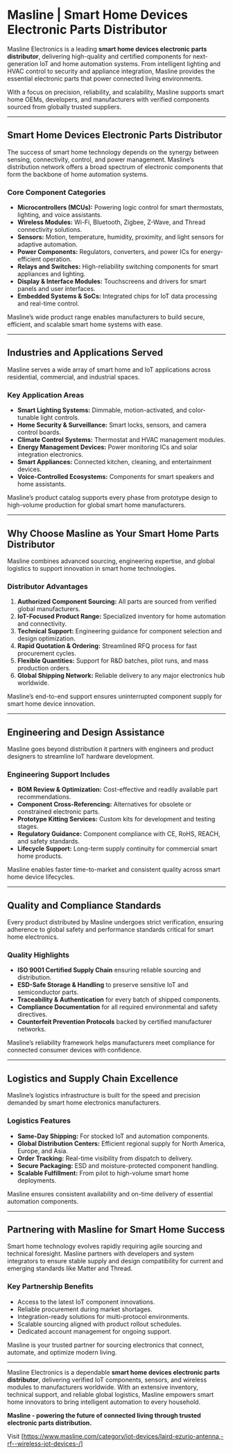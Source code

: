 # Masline | Smart Home Devices Electronic Parts Distributor

Masline Electronics is a leading **smart home devices electronic parts distributor**, delivering high-quality and certified components for next-generation IoT and home automation systems. From intelligent lighting and HVAC control to security and appliance integration, Masline provides the essential electronic parts that power connected living environments.

With a focus on precision, reliability, and scalability, Masline supports smart home OEMs, developers, and manufacturers with verified components sourced from globally trusted suppliers.

---

## Smart Home Devices Electronic Parts Distributor

The success of smart home technology depends on the synergy between sensing, connectivity, control, and power management. Masline’s distribution network offers a broad spectrum of electronic components that form the backbone of home automation systems.

### **Core Component Categories**
- **Microcontrollers (MCUs):** Powering logic control for smart thermostats, lighting, and voice assistants.  
- **Wireless Modules:** Wi-Fi, Bluetooth, Zigbee, Z-Wave, and Thread connectivity solutions.  
- **Sensors:** Motion, temperature, humidity, proximity, and light sensors for adaptive automation.  
- **Power Components:** Regulators, converters, and power ICs for energy-efficient operation.  
- **Relays and Switches:** High-reliability switching components for smart appliances and lighting.  
- **Display & Interface Modules:** Touchscreens and drivers for smart panels and user interfaces.  
- **Embedded Systems & SoCs:** Integrated chips for IoT data processing and real-time control.  

Masline’s wide product range enables manufacturers to build secure, efficient, and scalable smart home systems with ease.

---

## Industries and Applications Served

Masline serves a wide array of smart home and IoT applications across residential, commercial, and industrial spaces.  

### **Key Application Areas**
- **Smart Lighting Systems:** Dimmable, motion-activated, and color-tunable light controls.  
- **Home Security & Surveillance:** Smart locks, sensors, and camera control boards.  
- **Climate Control Systems:** Thermostat and HVAC management modules.  
- **Energy Management Devices:** Power monitoring ICs and solar integration electronics.  
- **Smart Appliances:** Connected kitchen, cleaning, and entertainment devices.  
- **Voice-Controlled Ecosystems:** Components for smart speakers and home assistants.  

Masline’s product catalog supports every phase from prototype design to high-volume production for global smart home manufacturers.

---

## Why Choose Masline as Your Smart Home Parts Distributor

Masline combines advanced sourcing, engineering expertise, and global logistics to support innovation in smart home technologies.

### **Distributor Advantages**
1. **Authorized Component Sourcing:** All parts are sourced from verified global manufacturers.  
2. **IoT-Focused Product Range:** Specialized inventory for home automation and connectivity.  
3. **Technical Support:** Engineering guidance for component selection and design optimization.  
4. **Rapid Quotation & Ordering:** Streamlined RFQ process for fast procurement cycles.  
5. **Flexible Quantities:** Support for R&D batches, pilot runs, and mass production orders.  
6. **Global Shipping Network:** Reliable delivery to any major electronics hub worldwide.  

Masline’s end-to-end support ensures uninterrupted component supply for smart home device innovation.

---

## Engineering and Design Assistance

Masline goes beyond distribution it partners with engineers and product designers to streamline IoT hardware development.

### **Engineering Support Includes**
- **BOM Review & Optimization:** Cost-effective and readily available part recommendations.  
- **Component Cross-Referencing:** Alternatives for obsolete or constrained electronic parts.  
- **Prototype Kitting Services:** Custom kits for development and testing stages.  
- **Regulatory Guidance:** Component compliance with CE, RoHS, REACH, and safety standards.  
- **Lifecycle Support:** Long-term supply continuity for commercial smart home products.  

Masline enables faster time-to-market and consistent quality across smart home device lifecycles.

---

## Quality and Compliance Standards

Every product distributed by Masline undergoes strict verification, ensuring adherence to global safety and performance standards critical for smart home electronics.

### **Quality Highlights**
- **ISO 9001 Certified Supply Chain** ensuring reliable sourcing and distribution.  
- **ESD-Safe Storage & Handling** to preserve sensitive IoT and semiconductor parts.  
- **Traceability & Authentication** for every batch of shipped components.  
- **Compliance Documentation** for all required environmental and safety directives.  
- **Counterfeit Prevention Protocols** backed by certified manufacturer networks.  

Masline’s reliability framework helps manufacturers meet compliance for connected consumer devices with confidence.

---

## Logistics and Supply Chain Excellence

Masline’s logistics infrastructure is built for the speed and precision demanded by smart home electronics manufacturers.

### **Logistics Features**
- **Same-Day Shipping:** For stocked IoT and automation components.  
- **Global Distribution Centers:** Efficient regional supply for North America, Europe, and Asia.  
- **Order Tracking:** Real-time visibility from dispatch to delivery.  
- **Secure Packaging:** ESD and moisture-protected component handling.  
- **Scalable Fulfillment:** From pilot to high-volume smart home deployments.  

Masline ensures consistent availability and on-time delivery of essential automation components.

---

## Partnering with Masline for Smart Home Success

Smart home technology evolves rapidly requiring agile sourcing and technical foresight. Masline partners with developers and system integrators to ensure stable supply and design compatibility for current and emerging standards like Matter and Thread.

### **Key Partnership Benefits**
- Access to the latest IoT component innovations.  
- Reliable procurement during market shortages.  
- Integration-ready solutions for multi-protocol environments.  
- Scalable sourcing aligned with product rollout schedules.  
- Dedicated account management for ongoing support.  

Masline is your trusted partner for sourcing electronics that connect, automate, and optimize modern living.

---

Masline Electronics is a dependable **smart home devices electronic parts distributor**, delivering verified IoT components, sensors, and wireless modules to manufacturers worldwide. With an extensive inventory, technical support, and reliable global logistics, Masline empowers smart home innovators to bring intelligent automation to every household.

**Masline - powering the future of connected living through trusted electronic parts distribution.**

Visit [https://www.masline.com/category/iot-devices/laird-ezurio-antenna,-rf--wireless-iot-devices-/]
